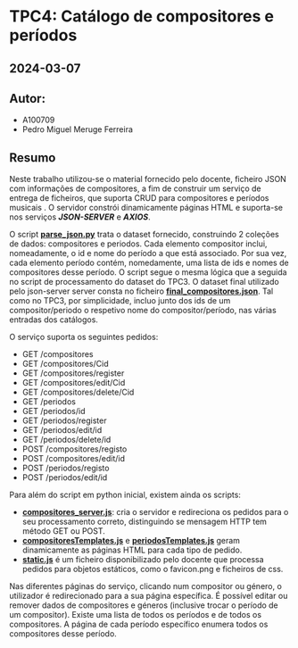 # TPC4: Catálogo de compositores e períodos
## 2024-03-07

## Autor:
- A100709
- Pedro Miguel Meruge Ferreira

## Resumo

Neste trabalho utilizou-se o material fornecido pelo docente, ficheiro JSON com informações de compositores, a fim de construir um serviço de entrega de ficheiros, que suporta CRUD para compositores e períodos musicais . O servidor constrói dinamicamente páginas HTML e suporta-se nos serviços ***JSON-SERVER*** e ***AXIOS***.

O script [**parse_json.py**](parse_json.py) trata o dataset fornecido, construindo 2 coleções de dados: compositores e periodos. Cada elemento compositor inclui, nomeadamente, o id e nome do período a que está associado. Por sua vez, cada elemento período contém, nomedamente, uma lista de ids e nomes de compositores desse período. O script segue o mesma lógica que a seguida no script de processamento do dataset do TPC3. O dataset final utilizado pelo json-server server consta no ficheiro [**final_compositores.json**](dataset/final_compositores.json). Tal como no TPC3, por simplicidade, incluo junto dos ids de um compositor/periodo o respetivo nome do compositor/período, nas várias entradas dos catálogos.
 
O serviço suporta os seguintes pedidos:
- GET /compositores
- GET /compositores/Cid
- GET /compositores/register
- GET /compositores/edit/Cid
- GET /compositores/delete/Cid
- GET /periodos
- GET /periodos/id
- GET /periodos/register
- GET /periodos/edit/id
- GET /periodos/delete/id
- POST /compositores/registo
- POST /compositores/edit/id
- POST /periodos/registo
- POST /periodos/edit/id

Para além do script em python inicial, existem ainda os scripts:
- [**compositores_server.js**](compositores_server.js): cria o servidor e redireciona os pedidos para o seu processamento correto, distinguindo se mensagem HTTP tem método GET ou POST.
- [**compositoresTemplates.js**](compositoresTemplates.js) e [**periodosTemplates.js**](periodosTemplates.js) geram dinamicamente as páginas HTML para cada tipo de pedido.
- [**static.js**](static.js) é um ficheiro disponibilizado pelo docente que processa pedidos para objetos estáticos, como o favicon.png e ficheiros de css.

Nas diferentes páginas do serviço, clicando num compositor ou género, o utilizador é redirecionado para a sua página específica. É possível editar ou remover dados de compositores e géneros (inclusive trocar o período de um compositor). Existe uma lista de todos os períodos e de todos os compositores. A página de cada período específico enumera todos os compositores desse período.

